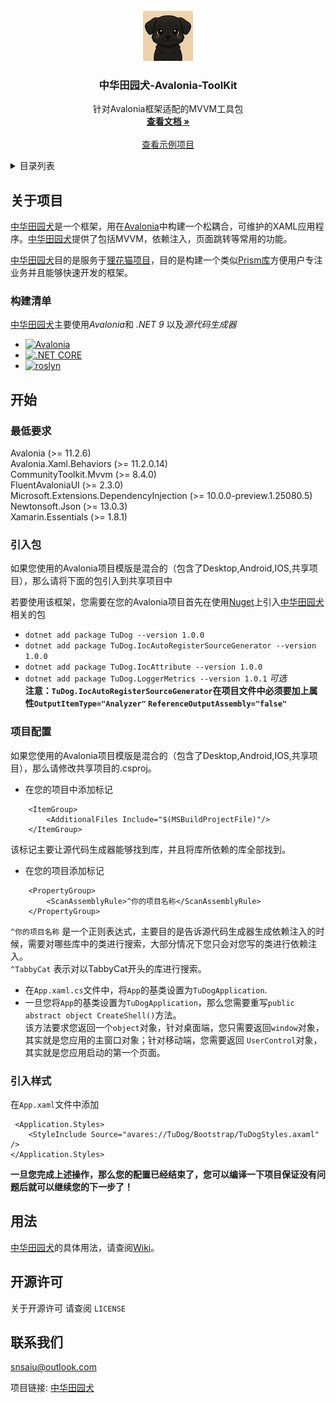 
<!-- PROJECT LOGO -->
<br />
<div align="center">
  <a href="https://github.com/Snsaiu/TuDog">
    <img src="ReadMeAssets/Tudog_Icon.png" alt="Logo" width="80" height="80">
  </a>

<h3 align="center">中华田园犬-Avalonia-ToolKit</h3>

  <p align="center">
    针对Avalonia框架适配的MVVM工具包
    <br />
    <a href="https://github.com/Snsaiu/TuDog/wiki"><strong>查看文档 »</strong></a>
    <br />
    <br />
    <a href="https://github.com/Snsaiu/TabbyCat_OpenSource">查看示例项目</a>
  </p>
</div>



<!-- TABLE OF CONTENTS -->
<details>
  <summary>目录列表</summary>
  <ol>
    <li>
      <a href="#关于项目">关于项目</a>
      <ul>
        <li><a href="#构建清单">构建清单</a></li>
      </ul>
    </li>
    <li>
      <a href="#开始">开始</a>
      <ul>
        <li><a href="#最低要求">最低要求</a></li>
        <li><a href="#引入包">引入包</a></li>
        <li><a href="#项目配置">项目配置</a></li>
      </ul>
    </li>
    <li><a href="#用法">用法</a></li>
    <li><a href="#开源许可">开源许可</a></li>
    <li><a href="#联系我们">联系我们</a></li>
  </ol>
</details>



<!-- ABOUT THE PROJECT -->
## 关于项目
[中华田园犬](https://github.com/Snsaiu/TuDog "中华田园犬")是一个框架，用在[Avalonia](https://github.com/AvaloniaUI/Avalonia)中构建一个松耦合，可维护的XAML应用程序。[中华田园犬](https://github.com/Snsaiu/TuDog "中华田园犬")提供了包括MVVM，依赖注入，页面跳转等常用的功能。

[中华田园犬](https://github.com/Snsaiu/TuDog "中华田园犬")目的是服务于[狸花猫项目](https://github.com/Snsaiu/TabbyCat_OpenSource "狸花猫")，目的是构建一个类似[Prism库](https://github.com/PrismLibrary/Prism)方便用户专注业务并且能够快速开发的框架。



### 构建清单

[中华田园犬](https://github.com/Snsaiu/TuDog "中华田园犬")主要使用*Avalonia*和 *.NET 9* 以及*源代码生成器*

- <a href="https://github.com/AvaloniaUI/Avalonia">
    <img src="https://upload.wikimedia.org/wikipedia/commons/b/bc/Avalonia_logo.svg" alt="Avalonia" height="40">
  </a>

- <a href="https://github.com/dotnet/core">
    <img src="https://upload.wikimedia.org/wikipedia/commons/e/ee/.NET_Core_Logo.svg" alt=".NET CORE" height="40">
  </a>
  
- <a href="https://github.com/dotnet/roslyn">
    <img src="https://user-images.githubusercontent.com/46729679/109719841-17b7dd00-7b5e-11eb-8f5e-87eb2d4d1be9.png" alt="roslyn" height="40">
  </a>

<!-- GETTING STARTED -->
## 开始

### 最低要求

Avalonia (>= 11.2.6)  
Avalonia.Xaml.Behaviors (>= 11.2.0.14)  
CommunityToolkit.Mvvm (>= 8.4.0)  
FluentAvaloniaUI (>= 2.3.0)  
Microsoft.Extensions.DependencyInjection (>= 10.0.0-preview.1.25080.5)  
Newtonsoft.Json (>= 13.0.3)  
Xamarin.Essentials (>= 1.8.1)  

### 引入包

如果您使用的Avalonia项目模版是混合的（包含了Desktop,Android,IOS,共享项目），那么请将下面的包引入到共享项目中

若要使用该框架，您需要在您的Avalonia项目首先在使用[Nuget](https://www.nuget.org/)上引入[中华田园犬](https://github.com/Snsaiu/TuDog "中华田园犬")相关的包

* ```dotnet add package TuDog --version 1.0.0```
* ```dotnet add package TuDog.IocAutoRegisterSourceGenerator --version 1.0.0```
* ```dotnet add package TuDog.IocAttribute --version 1.0.0```
* ```dotnet add package TuDog.LoggerMetrics --version 1.0.1``` _可选_  
**注意：`TuDog.IocAutoRegisterSourceGenerator`在项目文件中必须要加上属性`OutputItemType="Analyzer"` `ReferenceOutputAssembly="false"`**

### 项目配置

如果您使用的Avalonia项目模版是混合的（包含了Desktop,Android,IOS,共享项目），那么请修改共享项目的.csproj。  

* 在您的项目中添加标记
```
    <ItemGroup>
        <AdditionalFiles Include="$(MSBuildProjectFile)"/>
    </ItemGroup>
```
该标记主要让源代码生成器能够找到库，并且将库所依赖的库全部找到。

* 在您的项目添加标记
```
    <PropertyGroup>
        <ScanAssemblyRule>^你的项目名称</ScanAssemblyRule>
    </PropertyGroup>

```
`^你的项目名称` 是一个正则表达式，主要目的是告诉源代码生成器生成依赖注入的时候，需要对哪些库中的类进行搜索，大部分情况下您只会对您写的类进行依赖注入。  
`^TabbyCat` 表示对以TabbyCat开头的库进行搜索。

* 在`App.xaml.cs`文件中，将`App`的基类设置为`TuDogApplication`.
* 一旦您将`App`的基类设置为`TuDogApplication`，那么您需要重写`public abstract object CreateShell()`方法。  
该方法要求您返回一个`object`对象，针对桌面端，您只需要返回`window`对象，其实就是您应用的主窗口对象；针对移动端，您需要返回
`UserControl`对象，其实就是您应用启动的第一个页面。

### 引入样式
在`App.xaml`文件中添加
```
 <Application.Styles>
    <StyleInclude Source="avares://TuDog/Bootstrap/TuDogStyles.axaml" />
</Application.Styles>
```

**一旦您完成上述操作，那么您的配置已经结束了，您可以编译一下项目保证没有问题后就可以继续您的下一步了！**

<!-- USAGE EXAMPLES -->
## 用法
[中华田园犬](https://github.com/Snsaiu/TuDog "中华田园犬")的具体用法，请查阅[Wiki](https://github.com/Snsaiu/TuDog/wiki)。

<!-- LICENSE -->
## 开源许可

关于开源许可 请查阅 `LICENSE`

<!-- CONTACT -->
## 联系我们

snsaiu@outlook.com

项目链接: [中华田园犬](https://github.com/Snsaiu/TuDog "中华田园犬")

